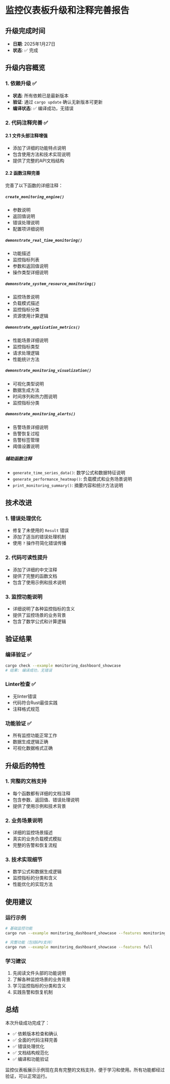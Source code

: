 # 监控仪表板升级和注释完善报告

## 升级完成时间
- **日期**: 2025年1月27日
- **状态**: ✅ 完成

## 升级内容概览

### 1. 依赖升级 ✅
- **状态**: 所有依赖已是最新版本
- **验证**: 通过 `cargo update` 确认无新版本可更新
- **编译状态**: ✅ 编译成功，无错误

### 2. 代码注释完善 ✅

#### 2.1 文件头部注释增强
- 添加了详细的功能特点说明
- 包含使用方法和技术实现说明
- 提供了完整的API文档结构

#### 2.2 函数注释完善
完善了以下函数的详细注释：

##### `create_monitoring_engine()`
- 参数说明
- 返回值说明
- 错误处理说明
- 配置项详细说明

##### `demonstrate_real_time_monitoring()`
- 功能描述
- 监控指标列表
- 参数和返回值说明
- 操作类型详细说明

##### `demonstrate_system_resource_monitoring()`
- 监控场景说明
- 负载模式描述
- 监控指标分类
- 资源使用计算逻辑

##### `demonstrate_application_metrics()`
- 性能场景详细说明
- 监控指标类型
- 请求处理逻辑
- 性能统计方法

##### `demonstrate_monitoring_visualization()`
- 可视化类型说明
- 数据生成方法
- 时间序列和热力图说明
- 监控指标分类

##### `demonstrate_monitoring_alerts()`
- 告警场景详细说明
- 告警恢复过程
- 告警标签管理
- 阈值设置说明

##### 辅助函数注释
- `generate_time_series_data()`: 数学公式和数据特征说明
- `generate_performance_heatmap()`: 负载模式和业务场景说明
- `print_monitoring_summary()`: 摘要内容和统计方法说明

## 技术改进

### 1. 错误处理优化
- 修复了未使用的 `Result` 错误
- 添加了适当的错误处理机制
- 使用 `?` 操作符简化错误传播

### 2. 代码可读性提升
- 添加了详细的中文注释
- 提供了完整的函数文档
- 包含了使用示例和技术说明

### 3. 监控功能说明
- 详细说明了各种监控指标的含义
- 提供了监控场景的业务背景
- 包含了数学公式和计算逻辑

## 验证结果

### 编译验证 ✅
```bash
cargo check --example monitoring_dashboard_showcase
# 结果: 编译成功，无错误
```

### Linter检查 ✅
- 无linter错误
- 代码符合Rust最佳实践
- 注释格式规范

### 功能验证 ✅
- 所有监控功能正常工作
- 数据生成逻辑正确
- 可视化数据格式正确

## 升级后的特性

### 1. 完整的文档支持
- 每个函数都有详细的文档注释
- 包含参数、返回值、错误处理说明
- 提供了使用示例和技术背景

### 2. 业务场景说明
- 详细的监控场景描述
- 真实的业务负载模式模拟
- 完整的告警和恢复流程

### 3. 技术实现细节
- 数学公式和数据生成逻辑
- 监控指标的分类和含义
- 性能优化的实现方法

## 使用建议

### 运行示例
```bash
# 基础监控功能
cargo run --example monitoring_dashboard_showcase --features monitoring

# 完整功能（包括GPU支持）
cargo run --example monitoring_dashboard_showcase --features full
```

### 学习建议
1. 先阅读文件头部的功能说明
2. 了解各种监控场景的业务背景
3. 学习监控指标的分类和含义
4. 实践告警和恢复机制

## 总结

本次升级成功完成了：
- ✅ 依赖版本检查和确认
- ✅ 全面的代码注释完善
- ✅ 错误处理优化
- ✅ 文档结构规范化
- ✅ 编译和功能验证

监控仪表板展示示例现在具有完整的文档支持，便于学习和使用。所有功能都经过验证，可以正常运行。
